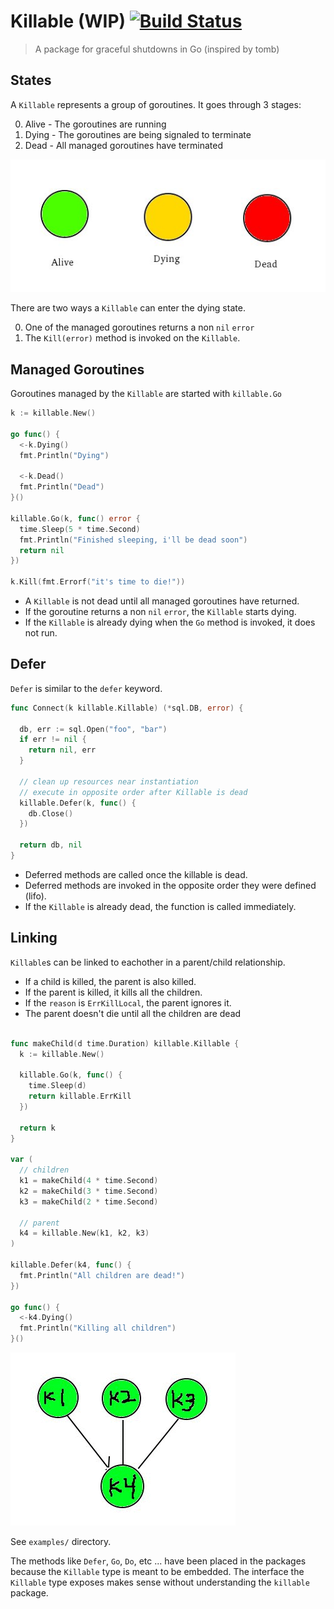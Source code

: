 # Killable (WIP) [![Build Status](https://travis-ci.org/icholy/killable.svg?branch=master)](https://travis-ci.org/icholy/killable)

> A package for graceful shutdowns in Go (inspired by tomb)

## States

A `Killable` represents a group of goroutines. It goes through 3 stages:

0. Alive - The goroutines are running
0. Dying - The goroutines are being signaled to terminate
0. Dead  - All managed goroutines have terminated

![](images/states.jpg)

There are two ways a `Killable` can enter the dying state.

0. One of the managed goroutines returns a non `nil` `error`
0. The `Kill(error)` method is invoked on the `Killable`.

## Managed Goroutines

Goroutines managed by the `Killable` are started with `killable.Go`


``` go
k := killable.New()

go func() {
  <-k.Dying()
  fmt.Println("Dying")

  <-k.Dead()
  fmt.Println("Dead")
}()

killable.Go(k, func() error {
  time.Sleep(5 * time.Second)
  fmt.Println("Finished sleeping, i'll be dead soon")
  return nil
})

k.Kill(fmt.Errorf("it's time to die!"))
```

* A `Killable` is not dead until all managed goroutines have returned.
* If the goroutine returns a non `nil` `error`, the `Killable` starts dying.
* If the `Killable` is already dying when the `Go` method is invoked, it does not run.

## Defer

`Defer` is similar to the `defer` keyword. 

``` go
func Connect(k killable.Killable) (*sql.DB, error) {

  db, err := sql.Open("foo", "bar")
  if err != nil {
    return nil, err
  }

  // clean up resources near instantiation
  // execute in opposite order after Killable is dead
  killable.Defer(k, func() {
    db.Close()
  })

  return db, nil
}
```

* Deferred methods are called once the killable is dead.
* Deferred methods are invoked in the opposite order they were defined (lifo).
* If the `Killable` is already dead, the function is called immediately.

## Linking

`Killable`s can be linked to eachother in a parent/child relationship.

* If a child is killed, the parent is also killed.
* If the parent is killed, it kills all the children.
* If the `reason` is `ErrKillLocal`, the parent ignores it.
* The parent doesn't die until all the children are dead

``` go

func makeChild(d time.Duration) killable.Killable {
  k := killable.New()

  killable.Go(k, func() {
    time.Sleep(d)
    return killable.ErrKill
  })

  return k
}

var (
  // children
  k1 = makeChild(4 * time.Second)
  k2 = makeChild(3 * time.Second)
  k3 = makeChild(2 * time.Second)

  // parent
  k4 = killable.New(k1, k2, k3)
)

killable.Defer(k4, func() {
  fmt.Println("All children are dead!")
})

go func() {
  <-k4.Dying()
  fmt.Println("Killing all children")
}()

```

![](images/killable.gif)

See `examples/` directory.

The methods like `Defer`, `Go`, `Do`, etc ...  have been placed in the packages because the `Killable` type is meant to be embedded. The interface the `Killable` type exposes makes sense without understanding the `killable` package.


